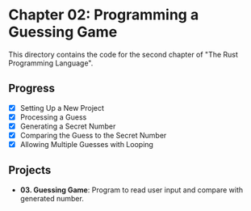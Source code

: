 # Chapter 02: Programming a Guessing Game

This directory contains the code for the second chapter of "The Rust Programming
Language".

## Progress

- [x] Setting Up a New Project
- [x] Processing a Guess
- [x] Generating a Secret Number
- [x] Comparing the Guess to the Secret Number
- [x] Allowing Multiple Guesses with Looping

## Projects

- **03. Guessing Game**: Program to read user input and compare with generated
  number.